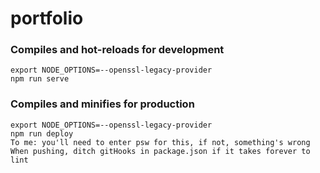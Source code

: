 # portfolio

### Compiles and hot-reloads for development

```
export NODE_OPTIONS=--openssl-legacy-provider
npm run serve
```

### Compiles and minifies for production

```
export NODE_OPTIONS=--openssl-legacy-provider
npm run deploy
To me: you'll need to enter psw for this, if not, something's wrong
When pushing, ditch gitHooks in package.json if it takes forever to lint
```
